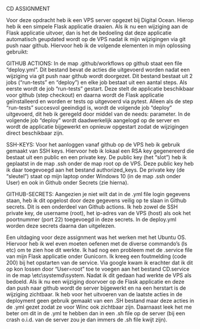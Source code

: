 CD ASSIGNMENT 

Voor deze opdracht heb ik een VPS server opgezet bij Digital Ocean. Hierop heb ik een simpele Flask applicatie draaien. Als ik nu een wijziging aan de Flask applicatie uitvoer, dan is het de bedoeling dat deze applicatie automatisch geupdated wordt op de VPS nadat ik mijn wijzigingen via git push naar github. Hiervoor heb ik de volgende elementen in mijn oplossing gebruikt:


GITHUB ACTIONS:
In de map .github/workflows op github staat een file “deploy.yml”. Dit bestand bevat de acties die uitgevoerd worden nadat een wijziging via git push naar github wordt doorgezet. Dit bestand bestaat uit 2 jobs (“run-tests” en “deploy”) en elke job bestaat uit een aantal steps. Als eerste wordt de job “run-tests” gestart. Deze stelt de applicatie beschikbaar voor github (step checkout) en daarna wordt de Flask applicatie geïnstalleerd en worden er tests op uitgevoerd via pytest.
Alleen als de step “run-tests” succesvol geeindigd is, wordt de volgende job “deploy” uitgevoerd, dit heb ik geregeld door middel van de needs: parameter.
In de volgende job “deploy” wordt daadwerkelijk aangelogd op de server en wordt de applicatie bijgewerkt en opnieuw opgestart zodat de wijzigingen direct beschikbaar zijn.


SSH-KEYS:
Voor het aanloggen vanaf github op de VPS heb ik gebruik gemaakt van SSH keys. Hiervoor heb ik lokaal een RSA key gegenereerd die bestaat uit een public en een private key. De public key (het “slot”) heb ik geplaatst in de map .ssh onder de map root op de VPS. Deze public key heb ik daar toegevoegd aan het bestand authorized_keys.
De private key (de “sleutel”) staat op mijn laptop onder Windows 10 (in de map .ssh onder User) en ook in Github onder Secrets (zie hierna).


GITHUB-SECRETS:
Aangezien je niet wilt dat in de .yml file login gegevens staan, heb ik dit opgelost door deze gegevens veilig op te slaan in Github secrets. Dit is een onderdeel van Github actions. Ik heb zowel de SSH private key, de username (root), het ip-adres van de VPS (host) als ook het poortnummer (port 22) toegevoegd in deze secrets. In de deploy.yml worden deze secrets daarna dan uitgelezen.



Een uitdaging voor deze assignment was het werken met het Ubuntu OS. Hiervoor heb ik wel even moeten oefenen met de diverse commando’s (ls etc) om te zien hoe dit werkte. Ik had nog een probleem met de .service file van mijn Flask applicatie onder Gunicorn. Ik kreeg een foutmelding (code 200) bij het opstarten van de service. Via google kwam ik erachter dat ik dit op kon lossen door “User=root” toe te voegen aan het bestand CD.service in de map \etc\systemd\system.
Nadat ik dit gedaan had werkte de VPS als bedoeld. Als ik nu een wijziging doorvoer op de Flask applicatie en deze dan push naar github wordt de server bijgewerkt en na een herstart is de wijziging zichtbaar. 
Ik heb voor het uitvoeren van de laatste acties in de deployment geen gebruik gemaakt van een .SH bestand maar deze acties in de .yml gezet zodat ze voor Winc ook zichtbaar zijn. Daarnaast leek het me beter om dit in de .yml te hebben dan in een .sh file op de server (bij een crash o.i.d. van de server zou je dan immers de .sh file kwijt zijn).
